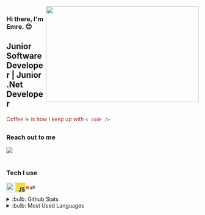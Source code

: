 <img src="https://media.giphy.com/media/3oz8xSFr4Uw7d3K0JW/source.gif" align="right" width="400" height="250">

### Hi there, I'm Emre. :blush:

## Junior Software Developer | Junior .Net Developer

<font color="brown">Coffee :coffee: is how I keep up with `< code />` </font>

### Reach out to me

[<img  width="22" src="https://unpkg.com/simple-icons@v4/icons/instagram.svg" align="left" />][instagram]


<br />
<br />

### Tech I use

<img align="left" src="https://raw.githubusercontent.com/jmnote/z-icons/master/svg/csharp.svg" width="25" height="25" />

<img align="left" src="https://raw.githubusercontent.com/github/explore/80688e429a7d4ef2fca1e82350fe8e3517d3494d/topics/javascript/javascript.png" width="25" height="25" />

<img align="left" src="https://raw.githubusercontent.com/github/explore/80688e429a7d4ef2fca1e82350fe8e3517d3494d/topics/git/git.png" width="25" height="25" />

<br />




<br />

<details>
<summary>:bulb: Github Stats</summary>
<img src="https://github-readme-stats.vercel.app/api?username=emregozke&theme=radical" >
</details>

<details>
<summary>:bulb:  Most Used Languages</summary>
<img src="https://github-readme-stats.vercel.app/api/top-langs/?username=emregozke&layout=compact" >
</details>

[instagram]:https://www.instagram.com/emregozke/

